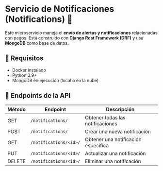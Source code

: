 # **Servicio de Notificaciones (Notifications) 📩**

Este microservicio maneja el **envío de alertas y notificaciones** relacionadas con pagos. Está construido con **Django Rest Framework (DRF)** y usa **MongoDB** como base de datos.

## 📌 Requisitos
- Docker instalado
- Python 3.9+
- MongoDB en ejecución (local o en la nube)


## 📡 Endpoints de la API

| Método | Endpoint            | Descripción |
|--------|---------------------|-------------|
| GET    | `/notifications/`   | Obtener todas las notificaciones |
| POST   | `/notifications/`   | Crear una nueva notificación |
| GET    | `/notifications/<id>/` | Obtener una notificación específica |
| PUT    | `/notifications/<id>/` | Actualizar una notificación |
| DELETE | `/notifications/<id>/` | Eliminar una notificación |








